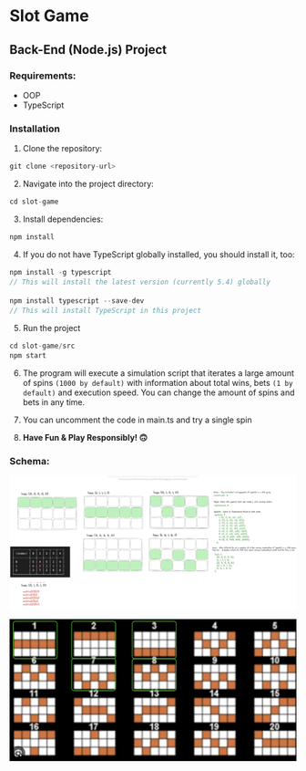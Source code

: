 # Slot Game

## Back-End (Node.js) Project

### Requirements:

- OOP
- TypeScript

### Installation

1. Clone the repository:

```js
git clone <repository-url>
```

2. Navigate into the project directory:

```js
cd slot-game
```

3. Install dependencies:

```js
npm install
```

4. If you do not have TypeScript globally installed, you should install it, too:

```js
npm install -g typescript
// This will install the latest version (currently 5.4) globally

npm install typescript --save-dev
// This will install TypeScript in this project
```

5. Run the project

```js
cd slot-game/src
npm start
```

6. The program will execute a simulation script that iterates a large amount of spins `(1000 by default)` with information about total wins, bets `(1 by default)` and execution speed. You can change the amount of spins and bets in any time.

7. You can uncomment the code in main.ts and try a single spin
8. **Have Fun & Play Responsibly! 🙃**

### Schema:

![drawing](./slot-game/src/images/drawing.png)

![lines](./slot-game/src/images/lines.png)
